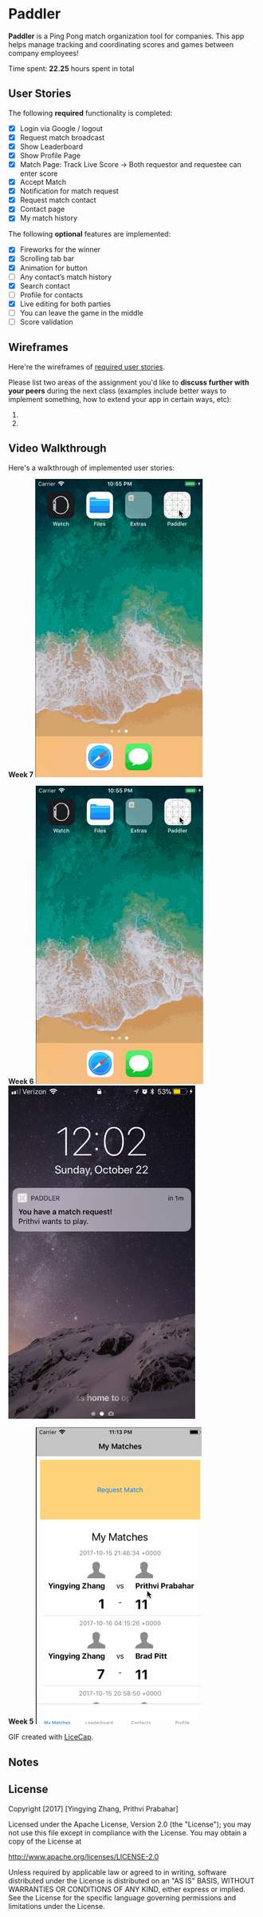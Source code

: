 # Paddler
**Paddler** is a Ping Pong match organization tool for companies. This app helps manage tracking and coordinating scores and games between company employees!

Time spent: **22.25** hours spent in total

## User Stories

The following **required** functionality is completed:

- [x] Login via Google / logout
- [x] Request match broadcast
- [x] Show Leaderboard
- [x] Show Profile Page
- [x] Match Page: Track Live Score -> Both requestor and requestee can enter score
- [x] Accept Match
- [x] Notification for match request
- [x] Request match contact
- [x] Contact page
- [x] My match history

The following **optional** features are implemented:

- [x] Fireworks for the winner
- [x] Scrolling tab bar
- [x] Animation for button
- [ ] Any contact’s match history
- [x] Search contact
- [ ] Profile for contacts
- [x] Live editing for both parties
- [ ] You can leave the game in the middle
- [ ] Score validation

## Wireframes

Here're the wireframes of [required user stories](https://github.com/PaddlerApp/paddler-ios/blob/master/20171006%20PaddlerApp%20Wireframes.pdf).

Please list two areas of the assignment you'd like to **discuss further with your peers** during the next class (examples include better ways to implement something, how to extend your app in certain ways, etc):

1. 
2.

## Video Walkthrough

Here's a walkthrough of implemented user stories:

**Week 7**
<img src='https://raw.githubusercontent.com/PaddlerApp/paddler-ios/master/PaddlerApp_Week6_gif.gif' title='Video Walkthrough' width='' alt='Video Walkthrough' />

**Week 6**
<img src='https://raw.githubusercontent.com/PaddlerApp/paddler-ios/master/PaddlerApp_Week6_gif.gif' title='Video Walkthrough' width='' alt='Video Walkthrough' />
<img src='https://github.com/PaddlerApp/paddler-ios/blob/master/PaddlerApp_Week6.PNG?raw=true' title='Push Notifications' width='375' alt='Push Notifications' />

**Week 5**
<img src='https://github.com/PaddlerApp/paddler-ios/blob/master/PaddlerApp_Week5_gif.gif?raw=true' title='Video Walkthrough' width='' alt='Video Walkthrough' />

GIF created with [LiceCap](http://www.cockos.com/licecap/).

## Notes

## License

Copyright [2017] [Yingying Zhang, Prithvi Prabahar]

Licensed under the Apache License, Version 2.0 (the "License");
you may not use this file except in compliance with the License.
You may obtain a copy of the License at

http://www.apache.org/licenses/LICENSE-2.0

Unless required by applicable law or agreed to in writing, software
distributed under the License is distributed on an "AS IS" BASIS,
WITHOUT WARRANTIES OR CONDITIONS OF ANY KIND, either express or implied.
See the License for the specific language governing permissions and
limitations under the License.
